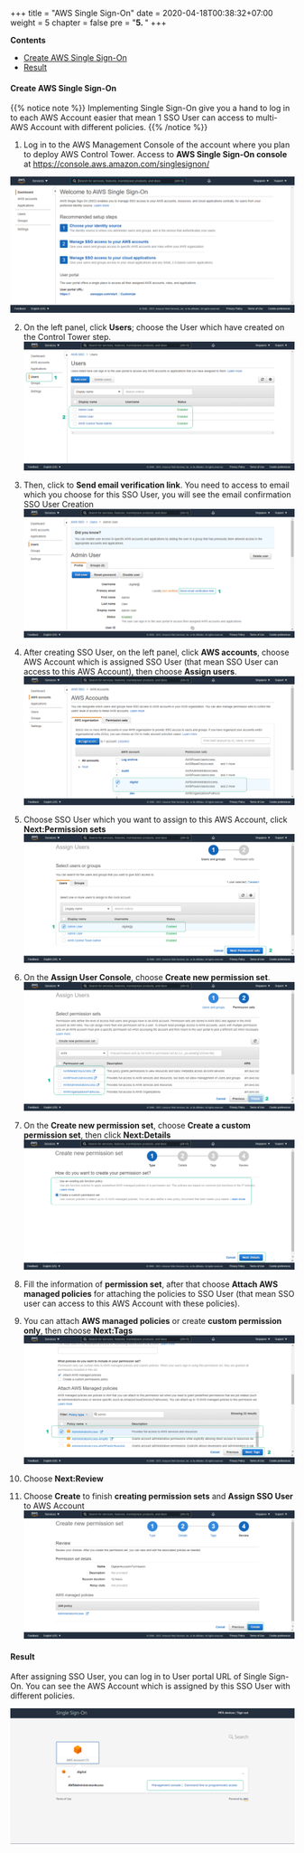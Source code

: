 +++
title = "AWS Single Sign-On"
date = 2020-04-18T00:38:32+07:00
weight = 5
chapter = false
pre = "<b>5. </b>"
+++

**Contents**
- [Create AWS Single Sign-On](#create-aws-single-sign-on)
- [Result](#result)

#### Create AWS Single Sign-On

{{% notice note %}}
Implementing Single Sign-On give you a hand to log in to each AWS Account easier that mean 1 SSO User can access to multi-AWS Account with different policies. 
{{% /notice %}}

1. Log in to the AWS Management Console of the account where you plan to deploy AWS Control Tower. Access to **AWS Single Sign-On console** at https://console.aws.amazon.com/singlesignon/

![AWS SSO Console](/images/5/sso-1.PNG?width=90pc)

2. On the left panel, click **Users**; choose the User which have created on the Control Tower step. 
![AWS SSO Console](/images/5/sso-2.PNG?width=90pc)

3. Then, click to **Send email verification link**. You need to access to email which you choose for this SSO User, you will see the email confirmation SSO User Creation
![AWS SSO Console](/images/5/sso-3.PNG?width=90pc)

4. After creating SSO User, on the left panel, click **AWS accounts**, choose AWS Account which is assigned SSO User (that mean SSO User can access to this AWS Account), then choose **Assign users**.
![Assign SSO User](/images/5/sso-4.PNG?width=90pc)

5. Choose SSO User which you want to assign to this AWS Account, click **Next:Permission sets**
![Assign SSO User](/images/5/sso-5.PNG?width=90pc)

6. On the **Assign User Console**, choose **Create new permission set**.
![Assign SSO User](/images/5/sso-6.PNG?width=90pc)

7.  On the **Create new permission set**, choose **Create a custom permission set**, then click **Next:Details**
![Assign SSO User](/images/5/sso-7.PNG?width=90pc)

8.  Fill the information of **permission set**, after that choose **Attach AWS managed policies** for attaching the policies to SSO User (that mean SSO user can access to this AWS Account with these policies).
9.  You can attach **AWS managed policies** or create **custom permission only**, then choose **Next:Tags**
![Assign SSO User](/images/5/sso-8.PNG?width=90pc)

10. Choose **Next:Review**
11. Choose **Create** to finish **creating permission sets** and **Assign SSO User** to AWS Account
![Assign SSO User](/images/5/sso-9.PNG?width=90pc)

#### Result

After assigning SSO User, you can log in to User portal URL of Single Sign-On. You can see the AWS Account which is assigned by this SSO User with different policies.

![Assign SSO Login Console](/images/5/sso-10.PNG?width=90pc)